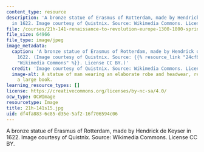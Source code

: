 ```yaml
---
content_type: resource
description: 'A bronze statue of Erasmus of Rotterdam, made by Hendrick de Keyser
  in 1622. Image courtesy of Quistnix. Source: Wikimedia Commons. License CC BY.'
file: /courses/21h-141-renaissance-to-revolution-europe-1300-1800-spring-2015/df4fa8836c85d35e5af216f706594c06_21h-141s15.jpg
file_size: 64966
file_type: image/jpeg
image_metadata:
  caption: 'A bronze statue of Erasmus of Rotterdam, made by Hendrick de Keyser in
    1622. (Image courtesy of Quistnix. Source: {{% resource_link "24cfb67e-2b92-4972-baad-1bb37b7c149b"
    "Wikimedia Commons" %}}. License CC BY.)'
  credit: 'Image courtesy of Quistnix. Source: Wikimedia Commons. License CC BY.'
  image-alt: A statue of man wearing an elaborate robe and headwear, reading from
    a large book.
learning_resource_types: []
license: https://creativecommons.org/licenses/by-nc-sa/4.0/
ocw_type: OCWImage
resourcetype: Image
title: 21h-141s15.jpg
uid: df4fa883-6c85-d35e-5af2-16f706594c06
---
```

A bronze statue of Erasmus of Rotterdam, made by Hendrick de Keyser in 1622. Image courtesy of Quistnix. Source: Wikimedia Commons. License CC BY.
